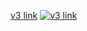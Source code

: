 [v3 link](https://hbsowo58.github.io/Js-todo/v3/todosv3.html)
[![v3 link](https://user-images.githubusercontent.com/48181483/84112582-fa892e80-aa63-11ea-9d87-c8370c2c7ecc.png)](https://hbsowo58.github.io/Js-todo/v3/todosv3.html)
